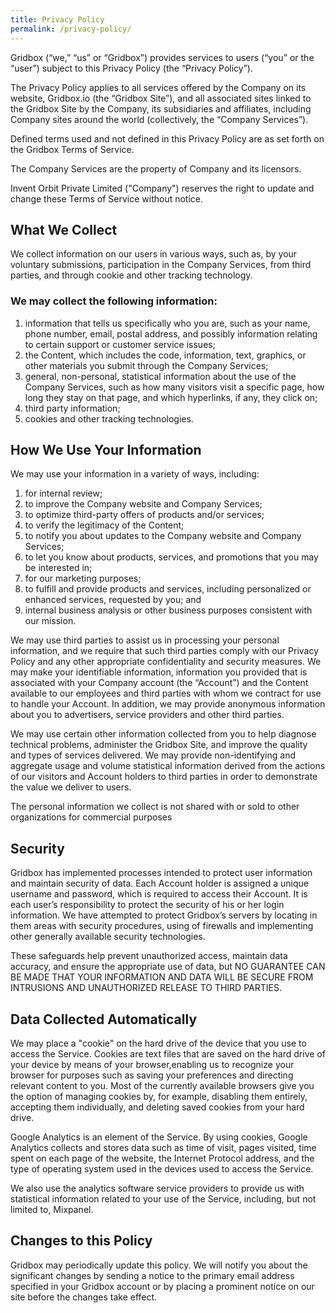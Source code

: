 ```yaml
---
title: Privacy Policy
permalink: /privacy-policy/
---
```



Gridbox (“we,” “us” or “Gridbox”) provides services to users (“you” or the “user”) subject to this Privacy Policy (the “Privacy Policy”).

The Privacy Policy applies to all services offered by the Company on its website, Gridbox.io (the “Gridbox Site”), and all associated sites linked to the Gridbox Site by the Company, its subsidiaries and affiliates, including Company sites around the world (collectively, the “Company Services”). 

Defined terms used and not defined in this Privacy Policy are as set forth on the Gridbox Terms of Service. 

The Company Services are the property of Company and its licensors.

Invent Orbit Private Limited ("Company") reserves the right to update and change these Terms of Service without notice.


## What We Collect

We collect information on our users in various ways, such as, by your voluntary submissions, participation in the Company Services, from third parties, and through cookie and other tracking technology. 

### We may collect the following information: 

<ol>
<li> information that tells us specifically who you are, such as your name, phone number, email, postal address, and possibly information relating to certain support or customer service issues;</li>
<li> the Content, which includes the code, information, text, graphics, or other materials you submit through the Company Services;</li>
<li> general, non-personal, statistical information about the use of the Company Services, such as how many visitors visit a specific page, how long they stay on that page, and which hyperlinks, if any, they click on; </li>
<li> third party information; </li>
<li> cookies and other tracking technologies.	</li>
</ol>

## How We Use Your Information

We may use your information in a variety of ways, including: 

<ol>
<li> for internal review; </li>
<li> to improve the Company website and Company Services;</li> 
<li> to optimize third-party offers of products and/or services; </li>
<li> to verify the legitimacy of the Content; </li>
<li> to notify you about updates to the Company website and Company Services; </li>
<li> to let you know about products, services, and promotions that you may be interested in; </li>
<li> for our marketing purposes; </li>
<li> to fulfill and provide products and services, including personalized or enhanced services, requested by you; and </li>
<li> internal business analysis or other business purposes consistent with our mission.</li>
</ol>

We may use third parties to assist us in processing your personal information, and we require that such third parties comply with our Privacy Policy and any other appropriate confidentiality and security measures. We may make your identifiable information, information you provided that is associated with your Company account (the “Account”) and the Content available to our employees and third parties with whom we contract for use to handle your Account. In addition, we may provide anonymous information about you to advertisers, service providers and other third parties.

We may use certain other information collected from you to help diagnose technical problems, administer the Gridbox Site, and improve the quality and types of services delivered. We may provide non-identifying and aggregate usage and volume statistical information derived from the actions of our visitors and Account holders to third parties in order to demonstrate the value we deliver to users.

The personal information we collect is not shared with or sold to other organizations for commercial purposes

## Security

Gridbox has implemented processes intended to protect user information and maintain security of data. Each Account holder is assigned a unique username and password, which is required to access their Account. It is each user’s responsibility to protect the security of his or her login information. We have attempted to protect Gridbox’s servers by locating in them areas with security procedures, using of firewalls and implementing other generally available security technologies.

These safeguards help prevent unauthorized access, maintain data accuracy, and ensure the appropriate use of data, but NO GUARANTEE CAN BE MADE THAT YOUR INFORMATION AND DATA WILL BE SECURE FROM INTRUSIONS AND UNAUTHORIZED RELEASE TO THIRD PARTIES.

## Data Collected Automatically

We may place a "cookie" on the hard drive of the device that you use to access the Service. Cookies are text files that are saved on the hard drive of your device by means of your browser,enabling us to recognize your browser for purposes such as saving your preferences and directing relevant content to you. Most of the currently available browsers give you the option of managing cookies by, for example, disabling them entirely, accepting them individually, and deleting saved cookies from your hard drive.

Google Analytics is an element of the Service. By using cookies, Google Analytics collects and stores data such as time of visit, pages visited, time spent on each page of the website, the Internet Protocol address, and the type of operating system used in the devices used to access the Service.

We also use the analytics software service providers to provide us with statistical information related to your use of the Service, including, but not limited to, Mixpanel.

## Changes to this Policy

Gridbox may periodically update this policy. We will notify you about the significant changes by sending a notice to the primary email address specified in your Gridbox account or by placing a prominent notice on our site before the changes take effect.

